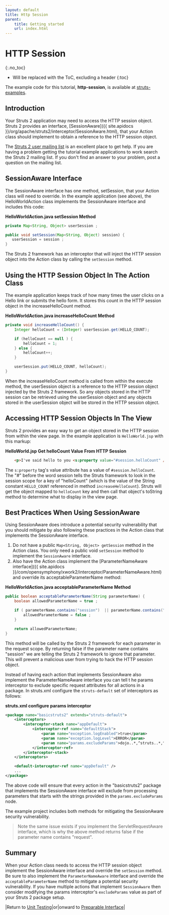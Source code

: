 ```yaml
---
layout: default
title: Http Session
parent:
    title: Getting started
    url: index.html
---
```


# HTTP Session
{:.no_toc}

* Will be replaced with the ToC, excluding a header
{:toc}

The example code for this tutorial, **http-session**, is available at [struts-examples](https://github.com/apache/struts-examples).

## Introduction

Your Struts 2 application may need to access the HTTP session object. Struts 2 provides an interface, 
[SessionAware]({{ site.apidocs }}/org/apache/struts2/interceptor/SessionAware.html), that your Action class 
should implement to obtain a reference to the HTTP session object.

The [Struts 2 user mailing list](http://struts.apache.org/mail.html) is an excellent place to get help. If you are 
having a problem getting the tutorial example applications to work search the Struts 2 mailing list. If you don't find 
an answer to your problem, post a question on the mailing list.

## SessionAware Interface

The SessionAware interface has one method, setSession, that your Action class will need to override. In the example 
application (see above), the HelloWorldAction class implements the SessionAware interface and includes this code:

**HelloWorldAction.java setSession Method**

```java
private Map<String, Object> userSession ;

public void setSession(Map<String, Object) session) {
   userSession = session ;
}
```

The Struts 2 framework has an interceptor that will inject the HTTP session object into the Action class by calling 
the `setSession` method.

## Using the HTTP Session Object In The Action Class

The example application keeps track of how many times the user clicks on a Hello link or submits the hello form. 
It stores this count in the HTTP session object in the increaseHelloCount method.

**HelloWorldAction.java increaseHelloCount Method**

```java
private void increaseHelloCount() {
    Integer helloCount = (Integer) userSession.get(HELLO_COUNT);

    if (helloCount == null ) {
        helloCount = 1;
    } else {
        helloCount++;
    }

    userSession.put(HELLO_COUNT, helloCount);
}
```

When the increaseHelloCount method is called from within the execute method, the userSession object is a reference 
to the HTTP session object injected by the Struts 2 framework. So any objects stored in the HTTP session can be retrieved 
using the userSession object and any objects stored in the userSession object will be stored in the HTTP session object.

## Accessing HTTP Session Objects In The View

Struts 2 provides an easy way to get an object stored in the HTTP session from within the view page. In the example 
application is `HelloWorld.jsp` with this markup:

**HelloWorld.jsp Get helloCount Value From HTTP Session**

```html
    <p>I've said hello to you <s:property value="#session.helloCount" /> times!</p>
```

The `s:property` tag's value attribute has a value of `#session.helloCount`. The "#" before the word session tells 
the Struts framework to look in the session scope for a key of "helloCount" (which is the value of the String constant 
`HELLO_COUNT` referenced in method `increaseHelloCount`). Struts will get the object mapped to `helloCount` key and 
then call that object's toString method to determine what to display in the view page.

## Best Practices When Using SessionAware

Using SessionAware does introduce a potential security vulnerability that you should mitigate by also following these 
practices in the Action class that implements the SessionAware interface.

1. Do not have a public `Map<String, Object> getSession` method in the Action class. You only need a public void 
  `setSession` method to implement the `SessionAware` interface.
2. Also have the Action class implement the [ParameterNameAware interface]({{ site.apidocs }}/com/opensymphony/xwork2/interceptor/ParameterNameAware.html) 
  and override its acceptableParameterName method:

**HelloWorldAction.java acceptableParameterName Method**

```java
public boolean acceptableParameterName(String parameterName) {
    boolean allowedParameterName = true ;

    if ( parameterName.contains("session")  || parameterName.contains("request") ) {
        allowedParameterName = false ;
    } 

    return allowedParameterName;
}
```

This method will be called by the Struts 2 framework for each parameter in the request scope. By returning false if 
the parameter name contains "session" we are telling the Struts 2 framework to ignore that parameter. This will prevent 
a malicious user from trying to hack the HTTP session object.

Instead of having each action that implements SessionAware also implement the ParameterNameAware interface you can tell t
he params interceptor to exclude specific request attributes for all actions in a package. In struts.xml configure 
the `struts-default` set of interceptors as follows:

**struts.xml configure params interceptor**

```xml
<package name="basicstruts2" extends="struts-default">
    <interceptors>
        <interceptor-stack name="appDefault">
            <interceptor-ref name="defaultStack">
                <param name="exception.logEnabled">true</param>
                <param name="exception.logLevel">ERROR</param>
                <param name="params.excludeParams">dojo..*,^struts..*,^session..*,^request..*,^application..*,^servlet(Request|Response)..*,parameters...*</param>
            </interceptor-ref>
        </interceptor-stack>
    </interceptors>

    <default-interceptor-ref name="appDefault" />
    ...
</package>
```

The above code will ensure that every action in the "basicstruts2" package that implements the SessionAware interface 
will exclude from processing parameters that starts with the strings provided in the `params.excludeParams` node.

The example project includes both methods for mitigating the SessionAware security vulnerability.

> Note the same issue exists if you implement the ServletRequestAware interface, which is why the above method returns 
> false if the parameter name contains "request".

## Summary

When your Action class needs to access the HTTP session object implement the SessionAware interface and override 
the `setSession` method. Be sure to also implement the `ParameterNameAware` interface and override 
the `acceptableParameterName` method to mitigate a potential security vulnerability. If you have multiple actions 
that implement `SessionAware` then consider modifying the params interceptor's `excludeParams` value as part of your 
Struts 2 package setup.

|Return to [Unit Testing](unit-testing.html)|or|onward to [Preparable Interface](preperable-interface.html)|
